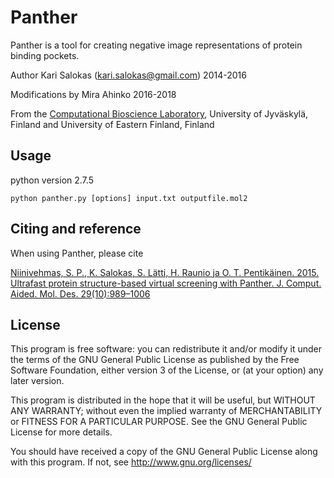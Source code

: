 # Panther

Panther is a tool for creating negative image representations of protein binding
pockets.

Author Kari Salokas (kari.salokas@gmail.com) 2014-2016

Modifications by Mira Ahinko 2016-2018

From the [Computational Bioscience Laboratory](http://www.jyu.fi/motu/cbl/),
University of Jyväskylä, Finland and University of Eastern Finland, Finland

## Usage

python version 2.7.5

```
python panther.py [options] input.txt outputfile.mol2
```

## Citing and reference

When using Panther, please cite

[Niinivehmas, S. P., K. Salokas, S. Lätti, H. Raunio ja O. T. Pentikäinen. 2015. Ultrafast protein structure-based virtual screening with Panther. J. Comput. Aided. Mol. Des. 29(10):989–1006](https://dx.doi.org/10.1007/s10822-015-9870-3)


## License

This program is free software: you can redistribute it and/or modify
it under the terms of the GNU General Public License as published by
the Free Software Foundation, either version 3 of the License, or
(at your option) any later version.

This program is distributed in the hope that it will be useful,
but WITHOUT ANY WARRANTY; without even the implied warranty of
MERCHANTABILITY or FITNESS FOR A PARTICULAR PURPOSE.  See the
GNU General Public License for more details.

You should have received a copy of the GNU General Public License
along with this program.  If not, see http://www.gnu.org/licenses/
